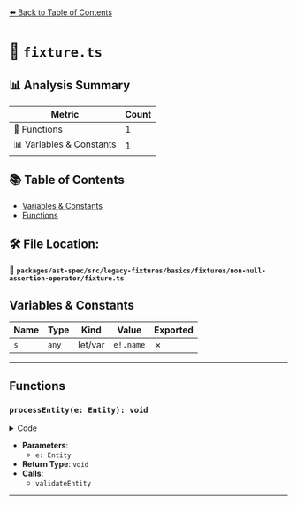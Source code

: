 [⬅️ Back to Table of Contents](../../../../../../../index.md)

# 📄 `fixture.ts`

## 📊 Analysis Summary

| Metric | Count |
|--------|-------|
| 🔧 Functions | 1 |
| 📊 Variables & Constants | 1 |

## 📚 Table of Contents

- [Variables & Constants](#variables-constants)
- [Functions](#functions)

## 🛠️ File Location:
📂 **`packages/ast-spec/src/legacy-fixtures/basics/fixtures/non-null-assertion-operator/fixture.ts`**

## Variables & Constants

| Name | Type | Kind | Value | Exported |
|------|------|------|-------|----------|
| `s` | `any` | let/var | `e!.name` | ✗ |


---

## Functions

### `processEntity(e: Entity): void`

<details><summary>Code</summary>

```ts
function processEntity(e?: Entity) {
  validateEntity(e);
  let s = e!.name;
}
```
</details>

- **Parameters**:
  - `e: Entity`
- **Return Type**: `void`
- **Calls**:
  - `validateEntity`

---